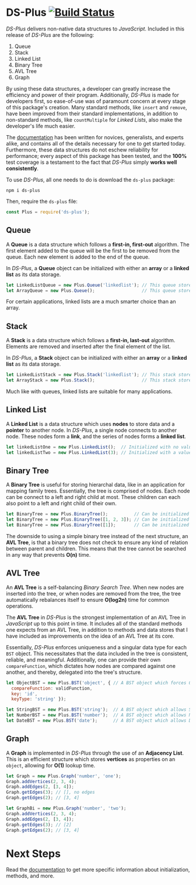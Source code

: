 # DS-Plus [![Build Status](https://travis-ci.org/jordanmoore753/DS-Plus.svg?branch=master)](https://travis-ci.org/jordanmoore753/DS-Plus)


*DS-Plus* delivers non-native data structures to *JavaScript*. Included in this release of *DS-Plus* are the following:

1. Queue
2. Stack
3. Linked List
4. Binary Tree
5. AVL Tree
6. Graph

By using these data structures, a developer can greatly increase the efficiency and power of their program. Additionally, *DS-Plus* is made for developers first, so ease-of-use was of paramount concern at every stage of this package's creation. Many standard methods, like `insert` and `remove`, have been improved from their standard implementations, in addition to non-standard methods, like `countMultiple` for *Linked Lists*, also make the developer's life much easier.

The [documentation](https://jordanmoore753.github.io/DS-Plus/) has been written for novices, generalists, and experts alike, and contains all of the details necessary for one to get started today. Furthermore, these data structures do not eschew reliability for performance; every aspect of this package has been tested, and the **100%** test coverage is a testament to the fact that *DS-Plus* simply **works well consistently**.

To use *DS-Plus*, all one needs to do is download the `ds-plus` package: 

`npm i ds-plus`

Then, require the `ds-plus` file:

```js
const Plus = require('ds-plus');
```
## Queue

A **Queue** is a data structure which follows a **first-in, first-out** algorithm. The first element added to the queue will be the first to be removed from the queue. Each new element is added to the end of the queue.

In *DS-Plus*, a **Queue** object can be initialized with either an **array** or a **linked list** as its data storage.

```js
let LinkedListQueue = new Plus.Queue('linkedlist'); // This queue stores data in a linked list.
let ArrayQueue = new Plus.Queue();                  // This queue stores data in an array.
```
For certain applications, linked lists are a much smarter choice than an array. 

## Stack

A **Stack** is a data structure which follows a **first-in, last-out** algorithm. Elements are removed and inserted after the final element of the list.

In *DS-Plus*, a **Stack** object can be initialized with either an **array** or a **linked list** as its data storage.

```js
let LinkedListStack = new Plus.Stack('linkedlist'); // This stack stores data in a linked list.
let ArrayStack = new Plus.Stack();                  // This stack stores data in an array.
```
Much like with queues, linked lists are suitable for many applications.

## Linked List

A **Linked List** is a data structure which uses **nodes** to store data and a **pointer** to another node. In *DS-Plus*, a single node connects to another node. These nodes form a **link**, and the series of nodes forms a **linked list**. 

```js
let linkedListOne = new Plus.LinkedList();  // Initialized with no value in head node.
let linkedListTwo = new Plus.LinkedList(3); // Initialized with a value in head node.
```
## Binary Tree

A **Binary Tree** is useful for storing hierarchal data, like in an application for mapping family trees. Essentially, the tree is comprised of nodes. Each node can be connect to a left and right child at most. These children can each also point to a left and right child of their own.

```js
let BinaryTree = new Plus.BinaryTree();          // Can be initialized with no data.
let BinaryTree = new Plus.BinaryTree([1, 2, 3]); // Can be initialized with data.
let BinaryTree = new Plus.BinaryTree([1]);       // Can be initialized with data.
```
The downside to using a simple binary tree instead of the next structure, an **AVL Tree**, is that a binary tree does not check to ensure any kind of relation between parent and children. This means that the tree cannot be searched in any way that prevents **O(n)** time.

## AVL Tree

An **AVL Tree** is a self-balancing *Binary Search Tree*. When new nodes are inserted into the tree, or when nodes are removed from the tree, the tree automatically rebalances itself to ensure **O(log2n)** time for common operations.

The **AVL Tree** in *DS-Plus* is the strongest implementation of an AVL Tree in *JavaScript* up to this point in time. It includes all of the standard methods one expects from an AVL Tree, in addition to methods and data stores that I have included as improvements on the idea of an AVL Tree at its core.

Essentially, *DS-Plus* enforces uniqueness and a singular data type for each `BST` object. This necessitates that the data included in the tree is consistent, reliable, and meaningful. Additionally, one can provide their own `compareFunction`, which dictates how nodes are compared against one another, and thereby, delegated into the tree's structure.

```js
let ObjectBST = new Plus.BST('object', { // A BST object which forces Object data only.
  compareFunction: validFunction, 
  key: 'id', 
  keyType: 'string' });

let StringBST = new Plus.BST('string');  // A BST object which allows String data only.
let NumberBST = new Plus.BST('number');  // A BST object which allows Number data only.
let DateBST = new Plus.BST('date');      // A BST object which allows Date data only.
```

## Graph

A **Graph** is implemented in *DS-Plus* through the use of an **Adjacency List**. This is an efficient structure which stores **vertices** as properties on an `object`, allowing for **O(1)** lookup time.

```js
let Graph = new Plus.Graph('number', 'one');
Graph.addVertices(2, 3, 4);
Graph.addEdges(2, [3, 4]);
Graph.getEdges(3); // [], no edges
Graph.getEdges(2); // [3, 4]

let GraphBi = new Plus.Graph('number', 'two');
Graph.addVertices(2, 3, 4);
Graph.addEdges(2, [3, 4]);
Graph.getEdges(3); // [2]
Graph.getEdges(2); // [3, 4]
```
# Next Steps

Read the [documentation](https://jordanmoore753.github.io/DS-Plus/) to get more specific information about initialization, methods, and more.
